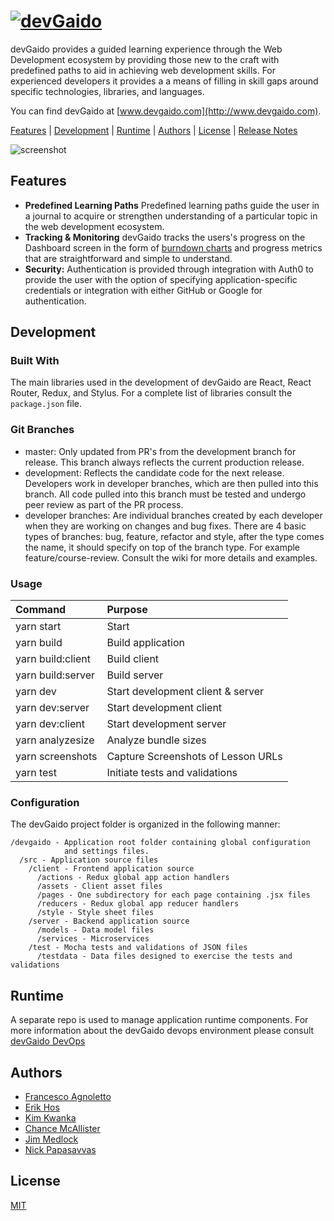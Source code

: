 # [![devGaido][devgaido-image]][devgaido-url]

devGaido provides a guided learning experience through the Web Development 
ecosystem by providing those new to the craft with predefined paths to aid in
achieving web development skills. For experienced developers it provides a 
a means of filling in skill gaps around specific technologies, libraries, and
languages.

You can find devGaido at [www.devgaido.com](http://www.devgaido.com).

[Features](#features) | [Development](#development) | [Runtime](#runtime) | [Authors](#authors) |
[License](#license) | [Release Notes](releasenotes.md)

![screenshot]()

## Features

 - **Predefined Learning Paths** Predefined learning paths guide the user in
 a journal to acquire or strengthen understanding of a particular topic in
 the web development ecosystem.
 - **Tracking & Monitoring** devGaido tracks the users's progress on the 
 Dashboard screen in the form of 
 [burndown charts](https://en.wikipedia.org/wiki/Burn_down_chart) 
 and progress metrics that are straightforward and simple to understand.
 - **Security:** Authentication is provided through integration with Auth0 to 
 provide the user with the option of specifying application-specific 
 credentials or integration with either GitHub or Google for authentication.

## Development

### Built With

The main libraries used in the development of devGaido are React, React Router,
Redux, and Stylus. For a complete list of libraries consult the `package.json`
file.

### Git Branches

- master: Only updated from PR's from the development branch for release. This
branch always reflects the current production release.
- development: Reflects the candidate code for the next release. Developers
work in developer branches, which are then pulled into this branch. All code
pulled into this branch must be tested and undergo peer review as part of the
PR process.
- developer branches: Are individual branches created by each developer when
they are working on changes and bug fixes. There are 4 basic types of branches: 
bug, feature, refactor and style, after the type comes the name, it should 
specify on top of the branch type. For example feature/course-review. Consult
the wiki for more details and examples.

### Usage

| Command           | Purpose                           |
|:------------------|:----------------------------------|
| yarn start        | Start                             |
| yarn build        | Build application                 |
| yarn build:client | Build client                      |
| yarn build:server | Build server                      |
| yarn dev          | Start development client & server |
| yarn dev:server   | Start development client          |
| yarn dev:client   | Start development server          |
| yarn analyzesize  | Analyze bundle sizes              |
| yarn screenshots  | Capture Screenshots of Lesson URLs | 
| yarn test         | Initiate tests and validations    |

### Configuration

The devGaido project folder is organized in the following manner:

```
/devgaido - Application root folder containing global configuration
            and settings files.
  /src - Application source files
    /client - Frontend application source
      /actions - Redux global app action handlers
      /assets - Client asset files
      /pages - One subdirectory for each page containing .jsx files
      /reducers - Redux global app reducer handlers
      /style - Style sheet files
    /server - Backend application source
      /models - Data model files
      /services - Microservices
    /test - Mocha tests and validations of JSON files
      /testdata - Data files designed to exercise the tests and validations
```

## Runtime

A separate repo is used to manage application runtime components. For more information about the devGaido devops environment please consult [devGaido DevOps](https://github.com/Chingu-cohorts/devgaido_devops)

## Authors

- [Francesco Agnoletto](https://github.com/kornil)
- [Erik Hos](https://github.com/mrhos)
- [Kim Kwanka](https://github.com/kimkwanka)
- [Chance McAllister](https://github.com/tropicalchancer)
- [Jim Medlock](https://github.com/jdmedlock)
- [Nick Papasavvas](https://github.com/nickolaos77)

## License

[MIT](https://tldrlegal.com/license/mit-license)

[devgaido-image]: https://cdn.rawgit.com/Chingu-cohorts/devgaido/development/src/client/assets/img/devGaidoLogo.svg
[devgaido-url]: https://github.com/Chingu-cohorts/devgaido
